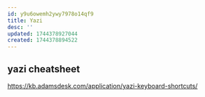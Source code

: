 ```yaml
---
id: y9u6owemh2ywy7978o14qf9
title: Yazi
desc: ''
updated: 1744378927044
created: 1744378894522
---
```


## yazi cheatsheet


https://kb.adamsdesk.com/application/yazi-keyboard-shortcuts/